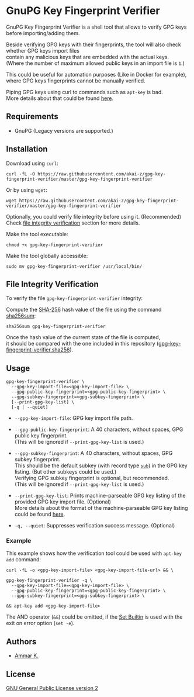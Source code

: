 # GnuPG Key Fingerprint Verifier

GnuPG Key Fingerprint Verifier is a shell tool that allows to verify GPG keys before importing/adding them.

Beside verifying GPG keys with their fingerprints, the tool will also check whether GPG keys import files  
contain any malicious keys that are embedded with the actual keys.  
(Where the number of maximum allowed public keys in an import file is `1`.)

This could be useful for automation purposes (Like in Docker for example),  
where GPG keys fingerprints cannot be manually verified.

Piping GPG keys using curl to commands such as `apt-key` is bad.  
More details about that could be found [here](https://www.tablix.org/~avian/blog/archives/2017/08/on_piping_curl_to_apt_key/).

## Requirements

* GnuPG (Legacy versions are supported.)

## Installation

Download using `curl`:
```
curl -fL -O https://raw.githubusercontent.com/akai-z/gpg-key-fingerprint-verifier/master/gpg-key-fingerprint-verifier
```

Or by using `wget`:
```
wget https://raw.githubusercontent.com/akai-z/gpg-key-fingerprint-verifier/master/gpg-key-fingerprint-verifier
```

Optionally, you could verify file integrity before using it. (Recommended)  
Check [file integrity verification](#file-integrity-verification) section for more details.

Make the tool executable:
```
chmod +x gpg-key-fingerprint-verifier
```

Make the tool globally accessible:
```
sudo mv gpg-key-fingerprint-verifier /usr/local/bin/
```

## File Integrity Verification

To verify the file `gpg-key-fingerprint-verifier` integrity:

Compute the [SHA-256](https://en.wikipedia.org/wiki/SHA-2) hash value of the file using
the command [sha256sum](https://www.gnu.org/software/coreutils/manual/html_node/sha2-utilities#sha2-utilities):
```
sha256sum gpg-key-fingerprint-verifier
```

Once the hash value of the current state of the file is computed,  
it should be compared with the one included in this repository ([gpg-key-fingerprint-verifier.sha256](https://raw.githubusercontent.com/akai-z/gpg-key-fingerprint-verifier/master/gpg-key-fingerprint-verifier.sha256)).

## Usage

```
gpg-key-fingerprint-verifier \
  --gpg-key-import-file=<gpg-key-import-file> \
  --gpg-public-key-fingerprint=<gpg-public-key-fingerprint> \
  --gpg-subkey-fingerprint=<gpg-subkey-fingerprint> \
  [--print-gpg-key-list] \
  [-q | --quiet]
```

* `--gpg-key-import-file`: GPG key import file path.

* `--gpg-public-key-fingerprint`: A 40 characters, without spaces, GPG public key fingerprint.  
  (This will be ignored if `--print-gpg-key-list` is used.)

* `--gpg-subkey-fingerprint`: A 40 characters, without spaces, GPG subkey fingerprint.  
  This should be the default subkey (with record type [`sub`](https://git.gnupg.org/cgi-bin/gitweb.cgi?p=gnupg.git;a=blob_plain;f=doc/DETAILS)) in the GPG key listing.  (But other subkeys could be used.)  
  Verifying GPG subkey fingerprint is optional, but recommended.  
  (This will be ignored if `--print-gpg-key-list` is used.)

* `--print-gpg-key-list`: Prints machine-parseable GPG key listing of the provided GPG key import file. (Optional)  
More details about the format of the machine-parseable GPG key listing could be found [here](https://git.gnupg.org/cgi-bin/gitweb.cgi?p=gnupg.git;a=blob_plain;f=doc/DETAILS).

* `-q, --quiet`: Suppresses verification success message. (Optional)

### Example

This example shows how the verification tool could be used with `apt-key add` command:
```
curl -fL -o <gpg-key-import-file> <gpg-key-import-file-url> && \

gpg-key-fingerprint-verifier -q \
  --gpg-key-import-file=<gpg-key-import-file> \
  --gpg-public-key-fingerprint=<gpg-public-key-fingerprint> \
  --gpg-subkey-fingerprint=<gpg-subkey-fingerprint> \

&& apt-key add <gpg-key-import-file>
```

The AND operator (`&&`) could be omitted, if the [Set Builtin](https://www.gnu.org/software/bash/manual/html_node/The-Set-Builtin.html) is used with the exit on error option (`set -e`).

## Authors

* [Ammar K.](https://github.com/akai-z)

## License

[GNU General Public License version 2](LICENSE)
